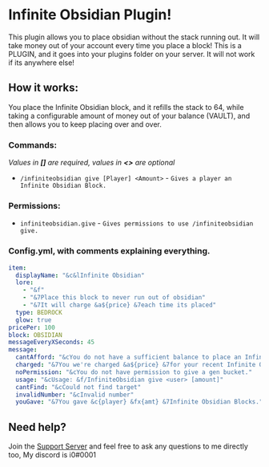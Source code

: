 # Infinite Obsidian Plugin!
This plugin allows you to place obsidian without the stack running out. It will take money out of your account every time you place a block!
This is a PLUGIN, and it goes into your plugins folder on your server. It will not work if its anywhere else!

## How it works:
You place the Infinite Obsidian block, and it refills the stack to 64, while taking a configurable amount of money out of your balance (VAULT), and then allows you to keep placing over and over.

### Commands:
*Values in **[]** are required, values in **<>** are optional*
 - ```/infiniteobsidian give [Player] <Amount>```   - ``Gives a player an Infinite Obsidian Block.``


### Permissions:
 - ```infiniteobsidian.give```     - ``Gives permissions to use /infiniteobsidian give.``
 
### Config.yml, with comments explaining everything.
```yaml
item:
  displayName: "&c&lInfinite Obsidian"
  lore:
    - "&f"
    - "&7Place this block to never run out of obsidian"
    - "&7It will charge &a${price} &7each time its placed"
  type: BEDROCK
  glow: true
pricePer: 100
block: OBSIDIAN
messageEveryXSeconds: 45
message:
  cantAfford: "&cYou do not have a sufficient balance to place an Infinite Obsidian block"
  charged: "&7You we're charged &a${price} &7for your recent Infinite Obsidian placements in the last {sec} seconds."
  noPermission: "&cYou do not have permission to give a gen bucket."
  usage: "&cUsage: &f/InfiniteObsidian give <user> [amount]"
  cantFind: "&cCould not find target"
  invalidNumber: "&cInvalid number"
  youGave: "&7You gave &c{player} &fx{amt} &7Infinite Obsidian Blocks."
```

## Need help? 
Join the [Support Server](https://discord.i0dev.com/) and feel free to ask any questions to me directly too, My discord is i0#0001
